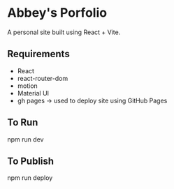 # Abbey's Porfolio

A personal site built using React + Vite.

## Requirements

- React
- react-router-dom
- motion
- Material UI
- gh pages -> used to deploy site using GitHub Pages

## To Run

npm run dev

## To Publish

npm run deploy
